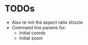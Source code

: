 # TODOs
- Also re-init the aspect ratio shizzle
- Command line params for:
  - Initial coords
  - Initial zoom
